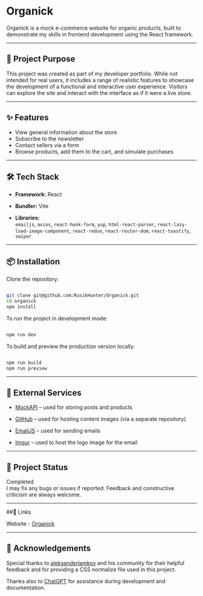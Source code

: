 # Organick

Organick is a mock e-commerce website for organic products, built to demonstrate my skills in frontend development using the React framework.

---

## 🛒 Project Purpose

This project was created as part of my developer portfolio. While not intended for real users, it includes a range of realistic features to showcase the development of a functional and interactive user experience. Visitors can explore the site and interact with the interface as if it were a live store.

---

## ✨ Features

- View general information about the store  
- Subscribe to the newsletter  
- Contact sellers via a form  
- Browse products, add them to the cart, and simulate purchases

---

## 🛠️ Tech Stack

- **Framework:** React  

- **Bundler:** Vite  

- **Libraries:**  
    `emailjs`, `axios`, `react-hook-form`, `yup`,
    `html-react-parser`, `react-lazy-load-image-component`,
    `react-redux`, `react-router-dom`, `react-toastify`, `swiper`

---

## 📦 Installation

Clone the repository:

```bash

git clone git@github.com:RusikHunter/Organick.git
cd organick
npm install
```

To run the project in development mode:

```bash

npm run dev
```

To build and preview the production version locally:

```bash

npm run build
npm run preview
```

---

## 🔌 External Services

- [MockAPI](https://mockapi.io/) – used for storing posts and products  

- [GitHub](https://github.com/) – used for hosting content images (via a separate repository)  

- [EmailJS](https://www.emailjs.com/) – used for sending emails  

- [Imgur](https://imgur.com/) – used to host the logo image for the email

---

## 🚀 Project Status

Completed  
I may fix any bugs or issues if reported. Feedback and constructive criticism are always welcome.

---

##📎 Links

Website - [Organick](https://organick-nu.vercel.app/)

---

## 🙏 Acknowledgements

Special thanks to [aleksanderlamkov](https://github.com/aleksanderlamkov) and his community for their helpful feedback and for providing a CSS normalize file used in this project.

Thanks also to [ChatGPT](https://openai.com/chatgpt) for assistance during development and documentation.
